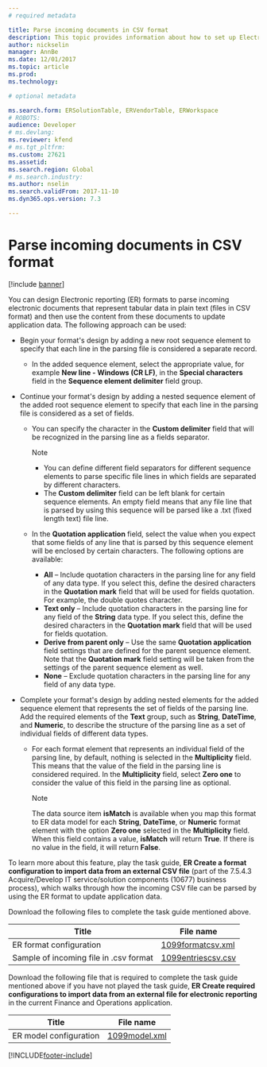 ```yaml
---
# required metadata

title: Parse incoming documents in CSV format
description: This topic provides information about how to set up Electronic reporting (ER) formats to parse incoming CSV formatted documents. 
author: nickselin
manager: AnnBe
ms.date: 12/01/2017
ms.topic: article
ms.prod: 
ms.technology: 

# optional metadata

ms.search.form: ERSolutionTable, ERVendorTable, ERWorkspace
# ROBOTS: 
audience: Developer
# ms.devlang: 
ms.reviewer: kfend
# ms.tgt_pltfrm: 
ms.custom: 27621
ms.assetid: 
ms.search.region: Global
# ms.search.industry: 
ms.author: nselin
ms.search.validFrom: 2017-11-10
ms.dyn365.ops.version: 7.3

---
```

# Parse incoming documents in CSV format
[!include [banner](../includes/banner.md)]

You can design Electronic reporting (ER) formats to parse incoming electronic documents that represent tabular data in plain text (files in CSV format) and then use the content from these documents to update application data. The following approach can be used:

+ Begin your format's design by adding a new root sequence element to specify that each line in the parsing file is considered a separate record.

    + In the added sequence element, select the appropriate value, for example **New line - Windows (CR LF)**, in the **Special characters** field in the **Sequence element delimiter** field group.

+ Continue your format's design by adding a nested sequence element of the added root sequence element to specify that each line in the parsing file is considered as a set of fields.

    + You can specify the character in the **Custom delimiter** field that will be recognized in the parsing line as a fields separator.

        > [!NOTE]
        > - You can define different field separators for different sequence elements to parse specific file lines in which fields are separated by different characters.
        > - The **Custom delimiter** field can be left blank for certain sequence elements. An empty field means that any file line that is parsed by using this sequence will be parsed like a .txt (fixed length text) file line.

    + In the **Quotation application** field, select the value when you expect that some fields of any line that is parsed by this sequence element will be enclosed by certain characters. The following options are available:

        + **All** – Include quotation characters in the parsing line for any field of any data type. If you select this, define the desired characters in the **Quotation mark** field that will be used for fields quotation. For example, the double quotes character.
        + **Text only** – Include quotation characters in the parsing line for any field of the **String** data type. If you select this, define the desired characters in the **Quotation mark** field that will be used for fields quotation.
        + **Derive from parent only** – Use the same **Quotation application** field settings that are defined for the parent sequence element. Note that the **Quotation mark** field setting will be taken from the settings of the parent sequence element as well.
        + **None** – Exclude quotation characters in the parsing line for any field of any data type.

+ Complete your format's design by adding nested elements for the added sequence element that represents the set of fields of the parsing line. Add the required elements of the **Text** group, such as **String**, **DateTime**, and **Numeric**, to describe the structure of the parsing line as a set of individual fields of different data types.

    + For each format element that represents an individual field of the parsing line, by default, nothing is selected in the **Multiplicity** field. This means that the value of the field in the parsing line is considered required. In the **Multiplicity** field, select **Zero one** to consider the value of this field in the parsing line as optional.

        > [!NOTE]
        > The data source item **isMatch** is available when you map this format to ER data model for each **String**, **DateTime**, or **Numeric** format element with the option **Zero one** selected in the **Multiplicity** field. When this field contains a value, **isMatch** will return **True**. If there is no value in the field, it will return **False**.

To learn more about this feature, play the task guide, **ER Create a format configuration to import data from an external CSV file** (part of the 7.5.4.3 Acquire/Develop IT service/solution components (10677) business process), which walks through how the incoming CSV file can be parsed by using the ER format to update application data.

Download the following files to complete the task guide mentioned above.

| Title                                  | File name                                                            |
|----------------------------------------|----------------------------------------------------------------------|
| ER format configuration                | [1099formatcsv.xml](https://go.microsoft.com/fwlink/?linkid=862266)  |
| Sample of incoming file in .csv format | [1099entriescsv.csv](https://go.microsoft.com/fwlink/?linkid=862266) |

Download the following file that is required to complete the task guide mentioned above if you have not played the task guide, **ER Create required configurations to import data from an external file for electronic reporting** in the current Finance and Operations application.

| Title                  | File name                                                       |
|------------------------|-----------------------------------------------------------------|
| ER model configuration | [1099model.xml](https://go.microsoft.com/fwlink/?linkid=862266) |


[!INCLUDE[footer-include](../../../includes/footer-banner.md)]